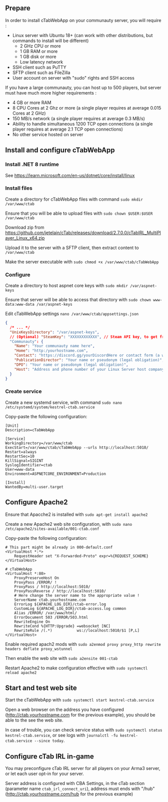 
## Prepare

In order to install cTabWebApp on your communauty server, you will require :
- Linux server with Ubuntu 18+ (can work with other distributions, but commands to install will be different)
  - 2 GHz CPU or more
  - 1 GB RAM or more
  - 1 GB disk or more
  - Low latency network
- SSH client such as PuTTY
- SFTP client such as FileZilla
- User account on server with "sudo" rights and SSH access

If you have a large communauty, you can host up to 500 players, but server must have much more higher requirements :
- 4 GB or more RAM
- 8 CPU Cores at 2 Ghz or more (a single player requires at average 0.015 Cores at 2 GHz)
- 150 MB/s network (a single player requires at average 0.3 MB/s)
- Ability to handle simultaneous 1200 TCP open connections (a single player requires at average 2.1 TCP open connections)
- No other service hosted on server

## Install and configure cTabWebApp

### Install .NET 8 runtime

See https://learn.microsoft.com/en-us/dotnet/core/install/linux

### Install files

Create a directory for cTabWebApp files with command `sudo mkdir /var/www/ctab`

Ensure that you will be able to upload files with `sudo chown $USER:$USER /var/www/ctab`

Download zip from https://github.com/jetelain/cTab/releases/download/2.7.0.0/cTabIRL_MultiPlayer_Linux_x64.zip

Upload it to the server with a SFTP client, then extract content to `/var/www/ctab` 

Make the server executable with `sudo chmod +x /var/www/ctab/cTabWebApp`

### Configure

Create a directory to host aspnet core keys with `sudo mkdir /var/aspnet-keys`

Ensure that server will be able to access that directory with `sudo chown www-data:www-data /var/aspnet-keys`

Edit cTabWebApp settings `nano /var/www/ctab/appsettings.json`

```json
{
  /* ... */
  "UnixKeysDirectory": "/var/aspnet-keys",
  // (Optional) "SteamKey": "XXXXXXXXXXXX", // Steam API key, to get from https://steamcommunity.com/dev/apikey
  "Communauty": {
    "Name": "Your communauty name here",
    "Home": "http:/yourhostname.com",
    "Contact": "https://discord.gg/yourDiscordHere or contact form (a way to contact you, legal obligation)",
    "PublicationDirector": "Your name or pseudonym (legal obligation)",
    "DPO": "Your name or pseudonym (legal obligation)",
    "Host": "Address and phone number of your Linux Server host company (legal obligation)"
  }
}
```

### Create service

Create a new systemd service, with command `sudo nano /etc/systemd/system/kestrel-ctab.service`

Copy-paste the following configuration:
```
[Unit]
Description=cTabWebApp

[Service]
WorkingDirectory=/var/www/ctab
ExecStart=/var/www/ctab/cTabWebApp --urls http://localhost:5010/
Restart=always
RestartSec=10
KillSignal=SIGINT
SyslogIdentifier=ctab
User=www-data
Environment=ASPNETCORE_ENVIRONMENT=Production

[Install]
WantedBy=multi-user.target
```

## Configure Apache2

Ensure that Apacche2 is installed with `sudo apt-get install apache2`

Create a new Apache2 web site configuration, with `sudo nano /etc/apache2/sites-available/001-ctab.conf`

Copy-paste the following configuration:
```
# This part might be already in 000-default.conf
<VirtualHost *:*>
	RequestHeader set "X-Forwarded-Proto" expr=%{REQUEST_SCHEME}
</VirtualHost>

# cTabWebApp
<VirtualHost *:80>
	ProxyPreserveHost On
	ProxyPass /ERROR/ !
	ProxyPass / http://localhost:5010/
	ProxyPassReverse / http://localhost:5010/
	# Here change the server name to the appropriate value !
	ServerName ctab.yourhostname.com
	ErrorLog ${APACHE_LOG_DIR}/ctab-error.log
	CustomLog ${APACHE_LOG_DIR}/ctab-access.log common
	Alias /ERROR/ /var/www/html/
	ErrorDocument 503 /ERROR/503.html
	RewriteEngine On
	RewriteCond %{HTTP:Upgrade} =websocket [NC]
	RewriteRule /(.*)           ws://localhost:5010/$1 [P,L]
</VirtualHost>
```

Enable required apach2 mods with `sudo a2enmod proxy proxy_http rewrite headers deflate proxy_wstunnel`

Then enable the web site with `sudo a2ensite 001-ctab`

Restart Apache2 to make configuration effective with `sudo systemctl reload apache2`

## Start and test web site

Start the cTabWebApp with `sudo systemctl start kestrel-ctab.service`

Open a web browser on the address you have configured (http://ctab.yourhostname.com for the previous example), you should be able to the see the web site.

In case of trouble, you can check service status with `sudo systemctl status kestrel-ctab.service`, or see logs with `journalctl -fu kestrel-ctab.service --since today`.

## Configure cTab IRL in-game

You may preconfigure cTab IRL server for all players on your Arma3 server, or let each user opt-in for your server.

Server address is configured with CBA Settings, in the cTab section (parameter name `ctab_irl_connect_uri`), address must ends with "/hub" (http://ctab.yourhostname.com/hub for the previous example)
